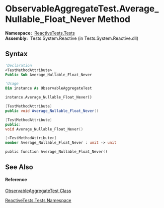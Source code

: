 # ObservableAggregateTest.Average\_Nullable\_Float\_Never Method

**Namespace:**  [ReactiveTests.Tests](ReactiveTests.Tests\ReactiveTests.Tests.md)  
**Assembly:**  Tests.System.Reactive (in Tests.System.Reactive.dll)

## Syntax

```vb
'Declaration
<TestMethodAttribute> _
Public Sub Average_Nullable_Float_Never
```

```vb
'Usage
Dim instance As ObservableAggregateTest

instance.Average_Nullable_Float_Never()
```

```csharp
[TestMethodAttribute]
public void Average_Nullable_Float_Never()
```

```c++
[TestMethodAttribute]
public:
void Average_Nullable_Float_Never()
```

```fsharp
[<TestMethodAttribute>]
member Average_Nullable_Float_Never : unit -> unit 
```

```jscript
public function Average_Nullable_Float_Never()
```

## See Also

#### Reference

[ObservableAggregateTest Class](ObservableAggregateTest\ObservableAggregateTest.md)

[ReactiveTests.Tests Namespace](ReactiveTests.Tests\ReactiveTests.Tests.md)




